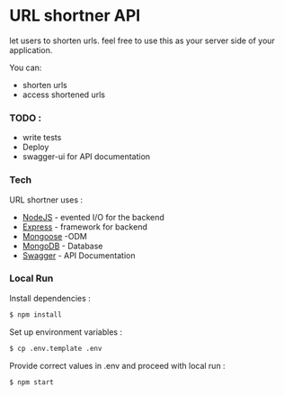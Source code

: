# URL shortner API

let users to shorten urls. feel free to use this as your server side of your application.


You can:
  - shorten urls
  - access shortened urls
  

### TODO :
  - write tests
  - Deploy
  - swagger-ui for API documentation 

### Tech

URL shortner uses : 

* [NodeJS](https://nodejs.org/en/docs/) -  evented I/O for the backend
* [Express](https://expressjs.com/) - framework for backend
* [Mongoose](https://mongoosejs.com/) -ODM
* [MongoDB](https://www.mongodb.com/) - Database
* [Swagger](https://swagger.io/) - API Documentation

### Local Run

Install dependencies :

```sh
$ npm install
```

Set up environment variables :

```sh
$ cp .env.template .env
```

Provide correct values in .env and proceed with local run :

```sh
$ npm start
```











